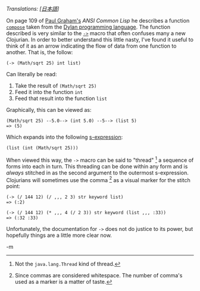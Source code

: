 *Translations: [[日本語](http://t100life.blog121.fc2.com/blog-entry-213.html)]*

On page 109 of [Paul Graham's][pg] *ANSI Common Lisp* he describes a function [`compose`][compose] taken from the [Dylan programming language][dylan].  The function described is very similar to the [`->`][arrow] macro that often confuses many a new Clojurian.  In order to better understand this little nasty, I've found it useful to think of it as an arrow indicating the flow of data from one function to another.  That is,  the follow:

`(-> (Math/sqrt 25) int list)`

Can literally be read:

1.  Take the result of `(Math/sqrt 25)`
2.  Feed it into the function `int`
3.  Feed that result into the function `list`

Graphically, this can be viewed as:

    (Math/sqrt 25) --5.0--> (int 5.0) --5--> (list 5) 
    => (5)

Which expands into the following [s-expression][sexpr]:

    (list (int (Math/sqrt 25)))

When viewed this way, the `->` macro can be said to "thread" [^thread] a sequence of forms into each in turn.  This threading can be done within any form and is *always* stitched in as the second argument to the outermost s-expression.  Clojurians will sometimes use the comma [^comma] as a visual marker for the stitch point:

    (-> (/ 144 12) (/ ,,, 2 3) str keyword list)
    => (:2)
    
    (-> (/ 144 12) (* ,,, 4 (/ 2 3)) str keyword (list ,,, :33))
    => (:32 :33)

Unfortunately, the documentation for `->` does not do justice to its power, but hopefully things are a little more clear now.

-m

[^thread]: Not the `java.lang.Thread` kind of thread.
[^comma]: Since commas are considered whitespace.  The number of comma's used as a marker is a matter of taste.

[arrow]: http://clojure.org/API#toc35
[pg]: http://www.paulgraham.com
[dylan]: http://www.opendylan.org
[compose]: http://www.opendylan.org/books/drm/Functional_Operations#HEADING-104-2
[sexpr]: http://en.wikipedia.org/wiki/S-expression